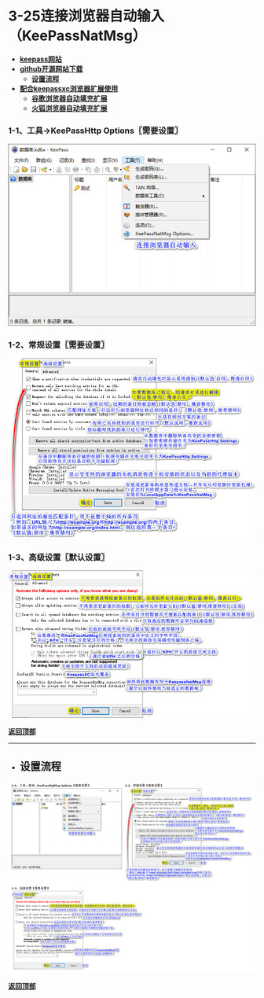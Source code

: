 # <a name="锚点0"></a>3-25连接浏览器自动输入（KeePassNatMsg）
- [**keepass网站**](https://keepass.info/plugins.html#keepasshttp)
- [**github开源网站下载**](https://github.com/pfn/keepasshttp/)
	- <a href="#锚点1">**设置流程**</a>
- [**配合keepassxc浏览器扩展使用**](https://github.com/keepassxreboot/keepassxc-browser)
	- [**谷歌浏览器自动填充扩展**](https://chrome.google.com/webstore/detail/keepassxc-browser/oboonakemofpalcgghocfoadofidjkkk)
	- [**火狐浏览器自动填充扩展**](https://addons.mozilla.org/en-US/firefox/addon/keepassxc-browser/)
### 1-1、工具→KeePassHttp Options〖需要设置〗
<p><img src="/图片/3-25连接浏览器自动输入（KeePassNatMsg）/1-1、工具→选项→KeePassNatMsg Options〖需要设置〗.png" alt="/图片/3-25连接浏览器自动输入（KeePassNatMsg）/1-1、工具→选项→KeePassNatMsg Options〖需要设置〗.png"/></p>

### 1-2、常规设置〖需要设置〗
<p><img src="/图片/3-25连接浏览器自动输入（KeePassNatMsg）/1-2、常规设置〖需要设置〗.png" alt="/图片/3-25连接浏览器自动输入（KeePassNatMsg）/1-2、常规设置〖需要设置〗.png"/></p>

### 1-3、高级设置〖默认设置〗
<p><img src="/图片/3-25连接浏览器自动输入（KeePassNatMsg）/1-3、高级设置〖需要设置〗.png" alt="/图片/3-25连接浏览器自动输入（KeePassNatMsg）/1-3、高级设置〖需要设置〗.png"/></p>

<a name="锚点1"></a><a href="#锚点0">**返回顶部**</a>
______________________________________________________________________________
- ## 设置流程
<p><img src="/图片/3-25连接浏览器自动输入（KeePassNatMsg）/设置流程.png" alt="/图片/3-25连接浏览器自动输入（KeePassNatMsg）/设置流程.png"/></p>

<a href="#锚点0">**返回顶部**</a>